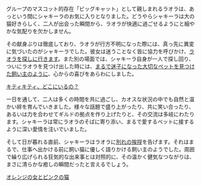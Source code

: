 <!-- title: キャットレディ -->
<!-- relationship: Big Pink Cat -->

グループのマスコット的存在「ビッグキャット」として親しまれるラオラは、あっという間にシャキーラのお気に入りとなりました。どうやらシャキーラは大の猫好きらしく、二人が出会った瞬間から、ラオラが快適に過ごせるようにと細やかな気配りを欠かしません。

その献身ぶりは徹底しており、ラオラが行方不明になった際には、真っ先に異変に気づいたのがシャキーラでした。彼女は迷うことなく皆に協力を呼びかけ、[ラオラを探しに行きます](https://www.youtube.com/watch?v=izEX6XKyApQ&t=3874s)。また別の場面では、シャキーラ自身が一人で探し回り、ついにラオラを見つけ出した時には、[まるで迷子になった大切なペットを見つけた飼い主のように](https://www.youtube.com/watch?v=izEX6XKyApQ&t=4707s)、心からの喜びをあらわにしました。

[キティキティ、どこにいるの？](#embed:https://www.youtube.com/live/izEX6XKyApQ?t=3874)

一日を通して、二人は多くの時間を共に過ごし、カオスな状況の中でも自然と温かい絆を育んでいきました。様々な話題で盛り上がったり、共に笑い合ったり、あるいは力を合わせてギルドの拠点を作り上げたりと、その交流は多岐にわたります。シャキーラは常にラオラのそばに寄り添い、まるで愛するペットに接するように深い愛情を注いでいました。

そして日が暮れる直前、シャキーラはラオラに[別れの挨拶](https://www.youtube.com/watch?v=izEX6XKyApQ&t=13636s)を告げます。それはまるで、仕事へ出かける前に飼い猫に優しく語りかける飼い主のようでした。周囲で繰り広げられる狂気的な出来事とは対照的に、その温かく健気なつながりは、まさに清らかな癒しの瞬間だったと言えるでしょう。

[オレンジの女とピンクの猫](#embed:https://www.youtube.com/live/izEX6XKyApQ?t=12541)